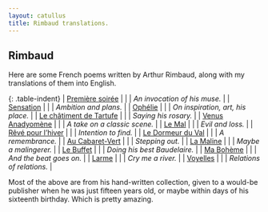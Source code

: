 ```yaml
---
layout: catullus
title: Rimbaud translations.
---
```

## Rimbaud

Here are some French poems written by Arthur Rimbaud,
along with my translations of them into English.

{: .table-indent}
| [Première soirée][soirée]          | | | *An invocation of his muse.*      |
| [Sensation][sensation]             | | | *Ambition and plans.*             |
| [Ophélie][ophélie]                 | | | *On inspiration, art, his place.* |
| [Le châtiment de Tartufe][tartufe] | | | *Saying his rosary.*              |
| [Venus Anadyomène][venus]          | | | *A take on a classic scene.*      |
| [Le Mal][mal]                      | | | *Evil and loss.*                  |
| [Rêvé pour l’hiver][hiver]         | | | *Intention to find.*              |
| [Le Dormeur du Val][dormeur]       | | | *A remembrance.*                  |
| [Au Cabaret-Vert][cabaret]         | | | *Stepping out.*                   |
| [La Maline][maline]                | | | *Maybe a malingerer.*             |
| [Le Buffet][buffet]                | | | *Doing his best Baudelaire.*      |
| [Ma Bohème][boheme]                | | | *And the beat goes on.*           |
| [Larme][larme]                     | | | *Cry me a river.*                 |
| [Voyelles][voyelles]               | | | *Relations of relations.*         |

Most of the above are from his hand-written collection, given to a would-be publisher
when he was just fifteen years old, or maybe within days of his sixteenth birthday.
Which is pretty amazing.


[soirée]:    soirée.pdf
[sensation]: sensation.pdf
[ophélie]:   ophélie.pdf
[venus]:     venus.pdf
[hiver]:     hiver.pdf
[dormeur]:   dormeur.pdf
[cabaret]:   cabaret.pdf
[maline]:    maline.pdf
[buffet]:    buffet.pdf
[boheme]:    bohème.pdf
[mal]:       mal.pdf
[larme]:     larme.pdf
[voyelles]:  voyelles.pdf
[tartufe]:   tartufe.pdf
[buffet]:    buffet.pdf
